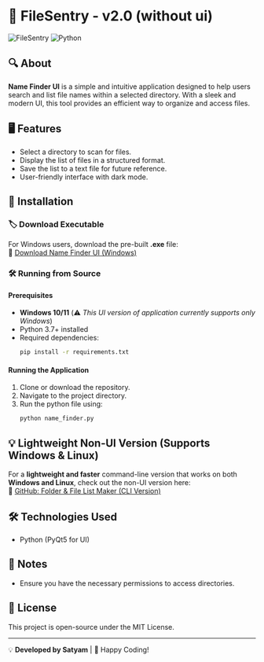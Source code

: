 # 🚀 FileSentry - v2.0 (without ui)
![FileSentry](https://img.shields.io/badge/Version-2.0-red) ![Python](https://img.shields.io/badge/Python-3.8%2B-brightgreen) 

## 🔍 About  
**Name Finder UI** is a simple and intuitive application designed to help users search and list file names within a selected directory. With a sleek and modern UI, this tool provides an efficient way to organize and access files.  

## 🖥️ Features  
- Select a directory to scan for files.  
- Display the list of files in a structured format.  
- Save the list to a text file for future reference.  
- User-friendly interface with dark mode.  

## 🚀 Installation  

### 🏷️ Download Executable  
For Windows users, download the pre-built **.exe** file:  
🔗 [Download Name Finder UI (Windows)](https://www.mediafire.com/file/s27l2ph2vjwler6/list+maker.exe/file)  

### 🛠️ Running from Source  
#### Prerequisites  
- **Windows 10/11** (⚠️ *This UI version of application currently supports only Windows*)  
- Python 3.7+ installed  
- Required dependencies:
  ```sh
  pip install -r requirements.txt

  
#### Running the Application  
1. Clone or download the repository.  
2. Navigate to the project directory.  
3. Run the python file using:
    ```sh 
    python name_finder.py

## 💡 Lightweight Non-UI Version (Supports Windows & Linux)  
For a **lightweight and faster** command-line version that works on both **Windows and Linux**, check out the non-UI version here:  
🔗 [GitHub: Folder & File List Maker (CLI Version)](https://github.com/satyam-64136/folder-file-list-maker.git)  

## 🛠️ Technologies Used  
- Python (PyQt5 for UI)   

## 📌 Notes  
- Ensure you have the necessary permissions to access directories.  

## 📜 License  
This project is open-source under the MIT License.

---
💡 **Developed by Satyam** | 🚀 Happy Coding!  
